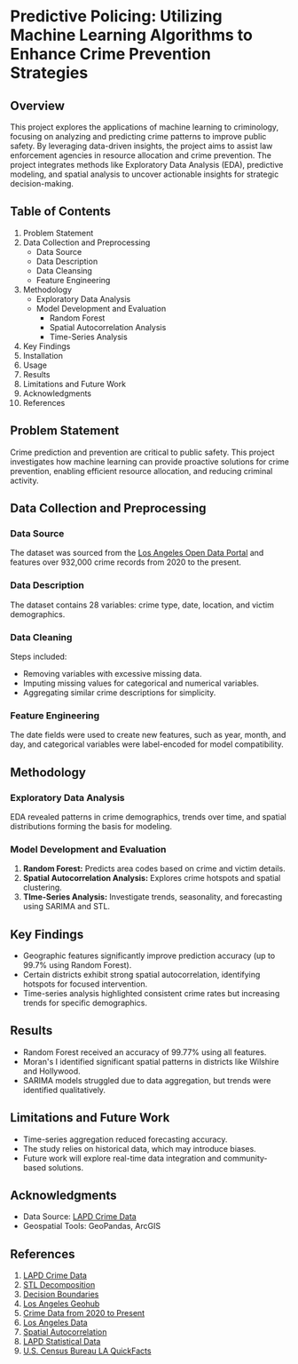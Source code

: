 # Predictive Policing: Utilizing Machine Learning Algorithms to Enhance Crime Prevention Strategies

## Overview

This project explores the applications of machine learning to criminology, focusing on analyzing and predicting crime patterns to improve public safety.
By leveraging data-driven insights, the project aims to assist law enforcement agencies in resource allocation and crime prevention. The project integrates methods like
Exploratory Data Analysis (EDA), predictive modeling, and spatial analysis to uncover actionable insights for strategic decision-making.

## Table of Contents

1. Problem Statement
2. Data Collection and Preprocessing
   * Data Source
   * Data Description
   * Data Cleansing
   * Feature Engineering
3. Methodology
   * Exploratory Data Analysis
   * Model Development and Evaluation
     * Random Forest
     * Spatial Autocorrelation Analysis
     * Time-Series Analysis
4. Key Findings
5. Installation
6. Usage
7. Results
8. Limitations and Future Work
9. Acknowledgments
10. References

## Problem Statement

Crime prediction and prevention are critical to public safety. This project investigates how machine learning can provide proactive solutions for crime
prevention, enabling efficient resource allocation, and reducing criminal activity.

## Data Collection and Preprocessing

### Data Source

The dataset was sourced from the [Los Angeles Open Data Portal][lapd-data] and features over 932,000 crime records from 2020 to the present.

### Data Description

The dataset contains 28 variables: crime type, date, location, and victim demographics.

### Data Cleaning

Steps included:
  * Removing variables with excessive missing data.
  * Imputing missing values for categorical and numerical variables.
  * Aggregating similar crime descriptions for simplicity.

### Feature Engineering

The date fields were used to create new features, such as year, month, and day, and categorical variables were label-encoded for model compatibility.

## Methodology

### Exploratory Data Analysis

EDA revealed patterns in crime demographics, trends over time, and spatial distributions forming the basis for modeling.

### Model Development and Evaluation

1. **Random Forest:** Predicts area codes based on crime and victim details.
2. **Spatial Autocorrelation Analysis:** Explores crime hotspots and spatial clustering.
3. **TIme-Series Analysis:** Investigate trends, seasonality, and forecasting using SARIMA and STL.

## Key Findings

* Geographic features significantly improve prediction accuracy (up to 99.7% using Random Forest).
* Certain districts exhibit strong spatial autocorrelation, identifying hotspots for focused intervention.
* Time-series analysis highlighted consistent crime rates but increasing trends for specific demographics.

## Results

* Random Forest received an accuracy of 99.77% using all features.
* Moran's I identified significant spatial patterns in districts like Wilshire and Hollywood.
* SARIMA models struggled due to data aggregation, but trends were identified qualitatively.

## Limitations and Future Work

* Time-series aggregation reduced forecasting accuracy.
* The study relies on historical data, which may introduce biases.
* Future work will explore real-time data integration and community-based solutions.

## Acknowledgments

* Data Source: [LAPD Crime Data][lapd-data]
* Geospatial Tools: GeoPandas, ArcGIS

## References

1. [LAPD Crime Data][lapd-data]
2. [STL Decomposition][stl-ref]
3. [Decision Boundaries][dec-bound]
4. [Los Angeles Geohub][la-geohub]
5. [Crime Data from 2020 to Present][crime-data]
6. [Los Angeles Data][la-data]
7. [Spatial Autocorrelation][spat-cor]
8. [LAPD Statistical Data][lapd-stats]
9. [U.S. Census Bureau LA QuickFacts][la-facts]

[lapd-data]: https://catalog.data.gov/dataset/crime-data-from-2020-to-present
[stl-ref]: https://otexts.com/fpp2/stl.html
[dec-bound]: https://medium.com/analytics-vidhya/decision-boundary-for-classifiers-an-introduction-cc67c6d3da0e
[la-geohub]: https://geohub.lacity.org
[crime-data]: https://data.lacity.org/Public-Safety/Crime-Data-from-2020-to-Present/2nrs-mtv8/about_data
[la-data]: https://datausa.io/profile/geo/los-angeles-ca
[spat-cor]: https://pro.arcgis.com/en/pro-app/latest/tool-reference/spatial-statistics/spatial-autocorrelation.htm
[lapd-stats]: https://www.lapdonline.org/statistical-data/
[la-facts]: https://www.census.gov/quickfacts/fact/table/losangelescitycalifornia/PST045223

